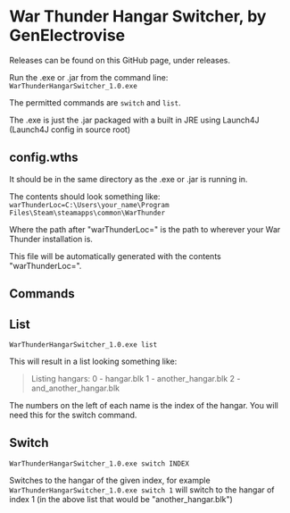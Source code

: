 # War Thunder Hangar Switcher, by GenElectrovise

Releases can be found on this GitHub page, under releases.

Run the .exe or .jar from the command line: `WarThunderHangarSwitcher_1.0.exe`

The permitted commands are `switch` and `list`.

The .exe is just the .jar packaged with a built in JRE using Launch4J (Launch4J config in source root)

## config.wths

It should be in the same directory as the .exe or .jar is running in.

The contents should look something like: `warThunderLoc=C:\Users\your_name\Program Files\Steam\steamapps\common\WarThunder`

Where the path after "warThunderLoc=" is the path to wherever your War Thunder installation is.

This file will be automatically generated with the contents "warThunderLoc=".

## Commands

## List

`WarThunderHangarSwitcher_1.0.exe list`

This will result in a list looking something like:
 > Listing hangars:
 > 0 - hangar.blk
 > 1 - another_hangar.blk
 > 2 - and_another_hangar.blk

The numbers on the left of each name is the index of the hangar. You will need this for the switch command.

## Switch

`WarThunderHangarSwitcher_1.0.exe switch INDEX`

Switches to the hangar of the given index, for example `WarThunderHangarSwitcher_1.0.exe switch 1` will switch to the hangar of index 1 (in the above list that would be "another_hangar.blk")